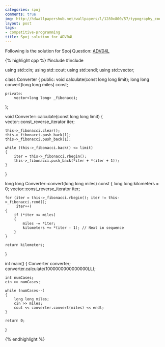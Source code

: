 ```yaml
---
categories: spoj
comments: true
img: http://hdwallpapershub.net/wallpapers/l/1280x800/57/typography_code_javascript_black_background_programmer_syntax_1280x800_56614.jpg
layout: post
tags:
- competitive-programming
title: Spoj solution for ADV04L
---
```


Following is the solution for Spoj Question: [ADV04L](http://www.spoj.com/problems/ADV04L/)

{% highlight cpp %}
#include <iostream>
#include <vector>

using std::cin;
using std::cout;
using std::endl;
using std::vector;

class Converter
{
	public:
		void calculate(const long long limit);
		long long convert(long long miles) const;

	private:
		vector<long long> _fibonacci;
};

void Converter::calculate(const long long limit)
{
	vector<long long>::const_reverse_iterator iter;

	this->_fibonacci.clear();
	this->_fibonacci.push_back(1);
	this->_fibonacci.push_back(1);

	while (this->_fibonacci.back() <= limit)
	{
		iter = this->_fibonacci.rbegin();
		this->_fibonacci.push_back(*iter + *(iter + 1));
	}

}

long long Converter::convert(long long miles) const
{
	long long kilometers = 0;
	vector<long long>::const_reverse_iterator iter;

	for (iter = this->_fibonacci.rbegin(); iter != this->_fibonacci.rend();
	     iter++)
	{
		if (*iter <= miles)
		{
			miles -= *iter;
			kilometers += *(iter - 1); // Next in sequence
		}
	}

	return kilometers;
}


int main()
{
	Converter converter;
	converter.calculate(1000000000000000LL);

	int numCases;
	cin >> numCases;

	while (numCases--)
	{
		long long miles;
		cin >> miles;
		cout << converter.convert(miles) << endl;
	}

	return 0;
}

{% endhighlight %}
